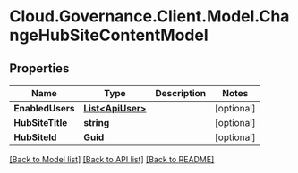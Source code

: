 # Cloud.Governance.Client.Model.ChangeHubSiteContentModel
## Properties

Name | Type | Description | Notes
------------ | ------------- | ------------- | -------------
**EnabledUsers** | [**List&lt;ApiUser&gt;**](ApiUser.md) |  | [optional] 
**HubSiteTitle** | **string** |  | [optional] 
**HubSiteId** | **Guid** |  | [optional] 

[[Back to Model list]](../README.md#documentation-for-models) [[Back to API list]](../README.md#documentation-for-api-endpoints) [[Back to README]](../README.md)

